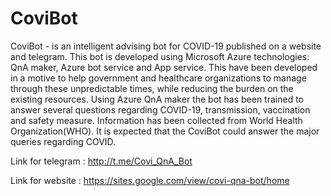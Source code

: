 # CoviBot
CoviBot - is an intelligent advising bot for COVID-19 published on a website and telegram. This bot is developed using Microsoft Azure technologies: QnA maker, Azure bot service and App service. This have been developed in a motive to help government and healthcare organizations to manage through these unpredictable times, while reducing the burden on the existing resources. Using Azure QnA maker the bot has been trained to answer several questions regarding COVID-19, transmission, vaccination and safety measure. Information has been collected from World Health Organization(WHO). It is expected that the CoviBot could answer the major queries regarding COVID.

Link for telegram : http://t.me/Covi_QnA_Bot

Link for website  :  https://sites.google.com/view/covi-qna-bot/home
